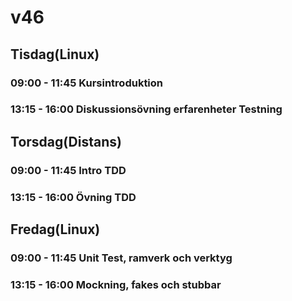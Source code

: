 # v46

## Tisdag(Linux)
### 09:00 - 11:45 Kursintroduktion
### 13:15 - 16:00 Diskussionsövning erfarenheter Testning

## Torsdag(Distans)
### 09:00 - 11:45 Intro TDD
### 13:15 - 16:00 Övning TDD

## Fredag(Linux)
### 09:00 - 11:45 Unit Test, ramverk och verktyg
### 13:15 - 16:00 Mockning, fakes och stubbar